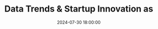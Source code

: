 ---
title: Data Trends & Startup Innovation as
description: 
date: 2024-07-30 18:00:00
speakers: 
attendance: 20
---